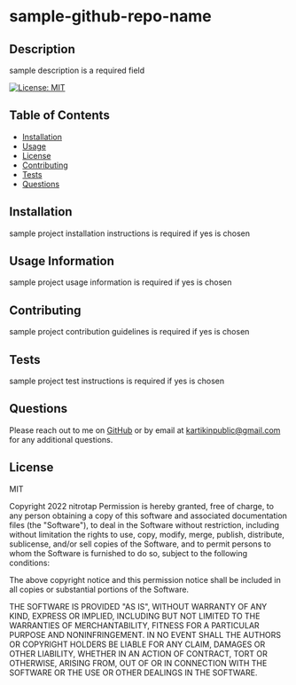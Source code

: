 # sample-github-repo-name   
  ## Description   
  sample description is a required field   
  
[![License: MIT](https://img.shields.io/badge/License-MIT-yellow.svg)](https://opensource.org/licenses/MIT)
   
  

  ## Table of Contents   
  * [Installation](#Installation)   
  * [Usage](#Usage)   
  * [License](#License)   
  * [Contributing](#Contributing)   
  * [Tests](#Tests)   
  * [Questions](#Questions)    


  
  ## Installation
sample project installation instructions is required if yes is chosen   

  ## Usage Information
sample project usage information is required if yes is chosen   
  
  ## Contributing
sample project contribution guidelines is required if yes is chosen  

  ## Tests
sample project test instructions is required if yes is chosen   

  ## Questions   

  Please reach out to me on [GitHub](https://github.com/nitrotap) or by email at kartikinpublic@gmail.com for any additional questions.   

  ## License   
  MIT   
  
Copyright 2022 nitrotap
Permission is hereby granted, free of charge, to any person obtaining a copy of this software and associated documentation files (the "Software"), to deal in the Software without restriction, including without limitation the rights to use, copy, modify, merge, publish, distribute, sublicense, and/or sell copies of the Software, and to permit persons to whom the Software is furnished to do so, subject to the following conditions:

The above copyright notice and this permission notice shall be included in all copies or substantial portions of the Software.

THE SOFTWARE IS PROVIDED "AS IS", WITHOUT WARRANTY OF ANY KIND, EXPRESS OR IMPLIED, INCLUDING BUT NOT LIMITED TO THE WARRANTIES OF MERCHANTABILITY, FITNESS FOR A PARTICULAR PURPOSE AND NONINFRINGEMENT. IN NO EVENT SHALL THE AUTHORS OR COPYRIGHT HOLDERS BE LIABLE FOR ANY CLAIM, DAMAGES OR OTHER LIABILITY, WHETHER IN AN ACTION OF CONTRACT, TORT OR OTHERWISE, ARISING FROM, OUT OF OR IN CONNECTION WITH THE SOFTWARE OR THE USE OR OTHER DEALINGS IN THE SOFTWARE.   
